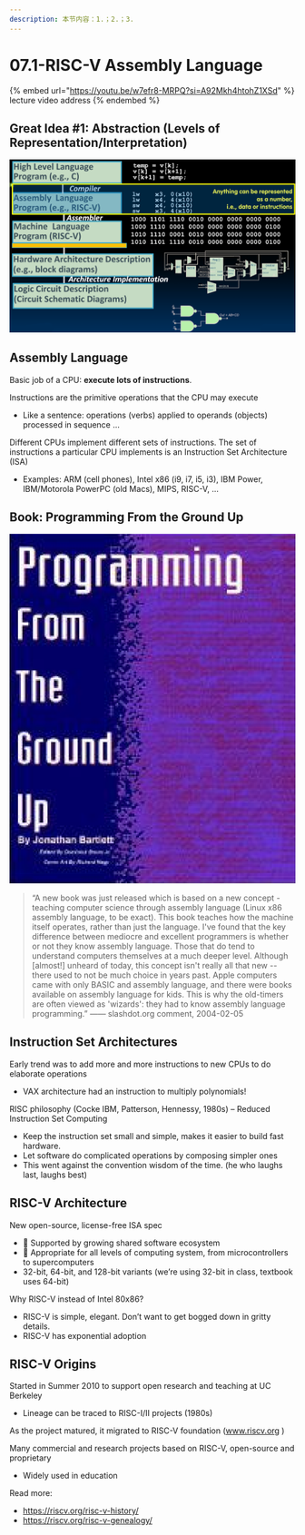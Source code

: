 ```yaml
---
description: 本节内容：1.；2.；3.
---
```


# 07.1-RISC-V Assembly Language

{% embed url="https://youtu.be/w7efr8-MRPQ?si=A92Mkh4htohZ1XSd" %}
lecture video address
{% endembed %}

## Great Idea #1: Abstraction (Levels of Representation/Interpretation)

![image-20240603212120780](.image/image-20240603212120780.png)

## Assembly Language

Basic job of a CPU: **execute lots of instructions**.

Instructions are the primitive operations that the CPU may execute

- Like a sentence: operations (verbs) applied to operands (objects) processed in sequence …

Different CPUs implement different sets of instructions. The set of instructions a particular CPU implements is an Instruction Set Architecture (ISA)

- Examples: ARM (cell phones), Intel x86 (i9, i7, i5, i3), IBM Power, IBM/Motorola PowerPC (old Macs), MIPS, RISC-V, ...

## Book: Programming From the Ground Up

![image-20240603212259073](.image/image-20240603212259073.png)

> “A new book was just released which is based on a new concept - teaching computer science through assembly language (Linux x86 assembly language, to be exact). This book teaches how the machine itself operates, rather than just the language. I've found that the key difference between mediocre and excellent programmers is whether or not they know assembly language. Those that do tend to understand computers themselves at a much deeper level. Although [almost!] unheard of today, this concept isn't really all that new -- there used to not be much choice in years past. Apple computers came with only BASIC and assembly language, and there were books available on assembly language for kids. This is why the old-timers are often viewed as 'wizards': they had to know assembly language programming.”  —— slashdot.org comment, 2004-02-05



## Instruction Set Architectures

Early trend was to add more and more instructions to new CPUs to do elaborate operations

- VAX architecture had an instruction to multiply polynomials!

RISC philosophy (Cocke IBM, Patterson, Hennessy, 1980s) – Reduced Instruction Set Computing

- Keep the instruction set small and simple, makes it easier to build fast hardware.
- Let software do complicated operations by composing simpler ones
- This went against the convention wisdom of the time. (he who laughs last, laughs best) 

## RISC-V Architecture

New open-source, license-free ISA spec

-  Supported by growing shared software ecosystem
-  Appropriate for all levels of computing system, from microcontrollers to supercomputers
- 32-bit, 64-bit, and 128-bit variants (we’re using 32-bit in class, textbook uses 64-bit)

Why RISC-V instead of Intel 80x86?

- RISC-V is simple, elegant. Don’t want to get bogged down in gritty details.
- RISC-V has exponential adoption

## RISC-V Origins

Started in Summer 2010 to support open research and teaching at UC Berkeley

- Lineage can be traced to RISC-I/II projects (1980s) 

As the project matured, it migrated to RISC-V foundation (www.riscv.org )

Many commercial and research projects based on RISC-V, open-source and proprietary

- Widely used in education

Read more:

- https://riscv.org/risc-v-history/
- https://riscv.org/risc-v-genealogy/

